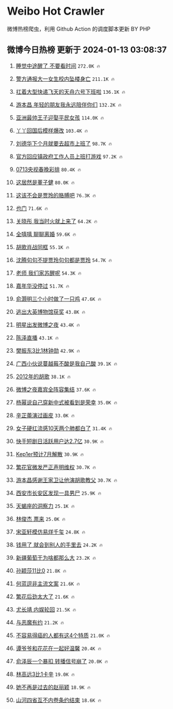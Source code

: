 # Weibo Hot Crawler 



微博热榜爬虫，利用 Github Action 的调度脚本更新 BY PHP 


## 微博今日热榜 更新于 2024-01-13 03:08:37 
1. [睡觉中途醒了 不要看时间](https://s.weibo.com/weibo?q=%E7%9D%A1%E8%A7%89%E4%B8%AD%E9%80%94%E9%86%92%E4%BA%86%20%E4%B8%8D%E8%A6%81%E7%9C%8B%E6%97%B6%E9%97%B4&t=31&band_rank=1&Refer=top) `272.0K 🔥` 

1. [警方通报大一女生校内坠楼身亡](https://s.weibo.com/weibo?q=%23%E8%AD%A6%E6%96%B9%E9%80%9A%E6%8A%A5%E5%A4%A7%E4%B8%80%E5%A5%B3%E7%94%9F%E6%A0%A1%E5%86%85%E5%9D%A0%E6%A5%BC%E8%BA%AB%E4%BA%A1%23&t=31&band_rank=2&Refer=top) `211.1K 🔥` 

1. [扛着大型快递飞天的天舟六号下班啦](https://s.weibo.com/weibo?q=%23%E6%89%9B%E7%9D%80%E5%A4%A7%E5%9E%8B%E5%BF%AB%E9%80%92%E9%A3%9E%E5%A4%A9%E7%9A%84%E5%A4%A9%E8%88%9F%E5%85%AD%E5%8F%B7%E4%B8%8B%E7%8F%AD%E5%95%A6%23&t=31&band_rank=3&Refer=top) `136.1K 🔥` 

1. [游本昌 年轻的朋友我永远陪伴你们](https://s.weibo.com/weibo?q=%E6%B8%B8%E6%9C%AC%E6%98%8C%20%E5%B9%B4%E8%BD%BB%E7%9A%84%E6%9C%8B%E5%8F%8B%E6%88%91%E6%B0%B8%E8%BF%9C%E9%99%AA%E4%BC%B4%E4%BD%A0%E4%BB%AC&t=31&band_rank=4&Refer=top) `132.2K 🔥` 

1. [亚洲最帅王子迎娶平民女孩](https://s.weibo.com/weibo?q=%23%E4%BA%9A%E6%B4%B2%E6%9C%80%E5%B8%85%E7%8E%8B%E5%AD%90%E8%BF%8E%E5%A8%B6%E5%B9%B3%E6%B0%91%E5%A5%B3%E5%AD%A9%23&t=31&band_rank=5&Refer=top) `114.0K 🔥` 

1. [丫丫回国后模样爆改](https://s.weibo.com/weibo?q=%23%E4%B8%AB%E4%B8%AB%E5%9B%9E%E5%9B%BD%E5%90%8E%E6%A8%A1%E6%A0%B7%E7%88%86%E6%94%B9%23&t=31&band_rank=6&Refer=top) `103.4K 🔥` 

1. [刘德华下个月就要去超市上班了](https://s.weibo.com/weibo?q=%E5%88%98%E5%BE%B7%E5%8D%8E%E4%B8%8B%E4%B8%AA%E6%9C%88%E5%B0%B1%E8%A6%81%E5%8E%BB%E8%B6%85%E5%B8%82%E4%B8%8A%E7%8F%AD%E4%BA%86&t=31&band_rank=7&Refer=top) `98.7K 🔥` 

1. [官方回应镇政府工作人员上班打游戏](https://s.weibo.com/weibo?q=%23%E5%AE%98%E6%96%B9%E5%9B%9E%E5%BA%94%E9%95%87%E6%94%BF%E5%BA%9C%E5%B7%A5%E4%BD%9C%E4%BA%BA%E5%91%98%E4%B8%8A%E7%8F%AD%E6%89%93%E6%B8%B8%E6%88%8F%23&t=31&band_rank=8&Refer=top) `97.2K 🔥` 

1. [0713央视春晚彩排](https://s.weibo.com/weibo?q=0713%E5%A4%AE%E8%A7%86%E6%98%A5%E6%99%9A%E5%BD%A9%E6%8E%92&t=31&band_rank=9&Refer=top) `80.4K 🔥` 

1. [这居然是董子健](https://s.weibo.com/weibo?q=%E8%BF%99%E5%B1%85%E7%84%B6%E6%98%AF%E8%91%A3%E5%AD%90%E5%81%A5&t=31&band_rank=10&Refer=top) `80.0K 🔥` 

1. [这该不会是贾玲的胳膊吧](https://s.weibo.com/weibo?q=%E8%BF%99%E8%AF%A5%E4%B8%8D%E4%BC%9A%E6%98%AF%E8%B4%BE%E7%8E%B2%E7%9A%84%E8%83%B3%E8%86%8A%E5%90%A7&t=31&band_rank=11&Refer=top) `76.3K 🔥` 

1. [也门](https://s.weibo.com/weibo?q=%23%E4%B9%9F%E9%97%A8%23&t=31&band_rank=12&Refer=top) `71.6K 🔥` 

1. [关晓彤 我当时火就上来了](https://s.weibo.com/weibo?q=%E5%85%B3%E6%99%93%E5%BD%A4%20%E6%88%91%E5%BD%93%E6%97%B6%E7%81%AB%E5%B0%B1%E4%B8%8A%E6%9D%A5%E4%BA%86&t=31&band_rank=13&Refer=top) `64.2K 🔥` 

1. [全嘻嘻 聊聊离婚](https://s.weibo.com/weibo?q=%E5%85%A8%E5%98%BB%E5%98%BB%20%E8%81%8A%E8%81%8A%E7%A6%BB%E5%A9%9A&t=31&band_rank=14&Refer=top) `59.6K 🔥` 

1. [胡歌肖战同框](https://s.weibo.com/weibo?q=%23%E8%83%A1%E6%AD%8C%E8%82%96%E6%88%98%E5%90%8C%E6%A1%86%23&t=31&band_rank=15&Refer=top) `55.1K 🔥` 

1. [沈腾句句不提贾玲句句都是贾玲](https://s.weibo.com/weibo?q=%23%E6%B2%88%E8%85%BE%E5%8F%A5%E5%8F%A5%E4%B8%8D%E6%8F%90%E8%B4%BE%E7%8E%B2%E5%8F%A5%E5%8F%A5%E9%83%BD%E6%98%AF%E8%B4%BE%E7%8E%B2%23&t=31&band_rank=16&Refer=top) `54.7K 🔥` 

1. [老师 我们家苏醒呢](https://s.weibo.com/weibo?q=%E8%80%81%E5%B8%88%20%E6%88%91%E4%BB%AC%E5%AE%B6%E8%8B%8F%E9%86%92%E5%91%A2&t=31&band_rank=17&Refer=top) `54.3K 🔥` 

1. [嘉年华没停过](https://s.weibo.com/weibo?q=%E5%98%89%E5%B9%B4%E5%8D%8E%E6%B2%A1%E5%81%9C%E8%BF%87&t=31&band_rank=18&Refer=top) `51.7K 🔥` 

1. [俞灏明三个小时做了一只鸡](https://s.weibo.com/weibo?q=%E4%BF%9E%E7%81%8F%E6%98%8E%E4%B8%89%E4%B8%AA%E5%B0%8F%E6%97%B6%E5%81%9A%E4%BA%86%E4%B8%80%E5%8F%AA%E9%B8%A1&t=31&band_rank=19&Refer=top) `47.6K 🔥` 

1. [逃出大英博物馆获奖](https://s.weibo.com/weibo?q=%E9%80%83%E5%87%BA%E5%A4%A7%E8%8B%B1%E5%8D%9A%E7%89%A9%E9%A6%86%E8%8E%B7%E5%A5%96&t=31&band_rank=20&Refer=top) `43.8K 🔥` 

1. [明星出发微博之夜](https://s.weibo.com/weibo?q=%23%E6%98%8E%E6%98%9F%E5%87%BA%E5%8F%91%E5%BE%AE%E5%8D%9A%E4%B9%8B%E5%A4%9C%23&t=31&band_rank=21&Refer=top) `43.4K 🔥` 

1. [陈泽直播](https://s.weibo.com/weibo?q=%E9%99%88%E6%B3%BD%E7%9B%B4%E6%92%AD&t=31&band_rank=22&Refer=top) `43.1K 🔥` 

1. [樊振东3比1林钟勋](https://s.weibo.com/weibo?q=%23%E6%A8%8A%E6%8C%AF%E4%B8%9C3%E6%AF%941%E6%9E%97%E9%92%9F%E5%8B%8B%23&t=31&band_rank=23&Refer=top) `42.9K 🔥` 

1. [广西小伙说蔓越莓不酸是我自己酸](https://s.weibo.com/weibo?q=%23%E5%B9%BF%E8%A5%BF%E5%B0%8F%E4%BC%99%E8%AF%B4%E8%94%93%E8%B6%8A%E8%8E%93%E4%B8%8D%E9%85%B8%E6%98%AF%E6%88%91%E8%87%AA%E5%B7%B1%E9%85%B8%23&t=31&band_rank=24&Refer=top) `39.1K 🔥` 

1. [2012年的胡歌](https://s.weibo.com/weibo?q=2012%E5%B9%B4%E7%9A%84%E8%83%A1%E6%AD%8C&t=31&band_rank=25&Refer=top) `38.1K 🔥` 

1. [微博之夜嘉宾全阵容集结](https://s.weibo.com/weibo?q=%23%E5%BE%AE%E5%8D%9A%E4%B9%8B%E5%A4%9C%E5%98%89%E5%AE%BE%E5%85%A8%E9%98%B5%E5%AE%B9%E9%9B%86%E7%BB%93%23&t=31&band_rank=26&Refer=top) `37.6K 🔥` 

1. [杨幂说自己穿新中式被看到是荣幸](https://s.weibo.com/weibo?q=%23%E6%9D%A8%E5%B9%82%E8%AF%B4%E8%87%AA%E5%B7%B1%E7%A9%BF%E6%96%B0%E4%B8%AD%E5%BC%8F%E8%A2%AB%E7%9C%8B%E5%88%B0%E6%98%AF%E8%8D%A3%E5%B9%B8%23&t=31&band_rank=27&Refer=top) `35.0K 🔥` 

1. [辛芷蕾演过画皮](https://s.weibo.com/weibo?q=%23%E8%BE%9B%E8%8A%B7%E8%95%BE%E6%BC%94%E8%BF%87%E7%94%BB%E7%9A%AE%23&t=31&band_rank=28&Refer=top) `33.0K 🔥` 

1. [女子硬扛流感10天两个肺都白了](https://s.weibo.com/weibo?q=%23%E5%A5%B3%E5%AD%90%E7%A1%AC%E6%89%9B%E6%B5%81%E6%84%9F10%E5%A4%A9%E4%B8%A4%E4%B8%AA%E8%82%BA%E9%83%BD%E7%99%BD%E4%BA%86%23&t=31&band_rank=29&Refer=top) `31.4K 🔥` 

1. [快手短剧日活跃用户达2.7亿](https://s.weibo.com/weibo?q=%23%E5%BF%AB%E6%89%8B%E7%9F%AD%E5%89%A7%E6%97%A5%E6%B4%BB%E8%B7%83%E7%94%A8%E6%88%B7%E8%BE%BE2.7%E4%BA%BF%23&t=31&band_rank=30&Refer=top) `30.9K 🔥` 

1. [Kep1er预计7月解散](https://s.weibo.com/weibo?q=Kep1er%E9%A2%84%E8%AE%A17%E6%9C%88%E8%A7%A3%E6%95%A3&t=31&band_rank=31&Refer=top) `30.9K 🔥` 

1. [繁花官微发严正声明维权](https://s.weibo.com/weibo?q=%23%E7%B9%81%E8%8A%B1%E5%AE%98%E5%BE%AE%E5%8F%91%E4%B8%A5%E6%AD%A3%E5%A3%B0%E6%98%8E%E7%BB%B4%E6%9D%83%23&t=31&band_rank=32&Refer=top) `30.7K 🔥` 

1. [游本昌感谢王家卫让他演胡歌教父](https://s.weibo.com/weibo?q=%23%E6%B8%B8%E6%9C%AC%E6%98%8C%E6%84%9F%E8%B0%A2%E7%8E%8B%E5%AE%B6%E5%8D%AB%E8%AE%A9%E4%BB%96%E6%BC%94%E8%83%A1%E6%AD%8C%E6%95%99%E7%88%B6%23&t=31&band_rank=33&Refer=top) `30.7K 🔥` 

1. [西安市长安区发现一具男尸](https://s.weibo.com/weibo?q=%23%E8%A5%BF%E5%AE%89%E5%B8%82%E9%95%BF%E5%AE%89%E5%8C%BA%E5%8F%91%E7%8E%B0%E4%B8%80%E5%85%B7%E7%94%B7%E5%B0%B8%23&t=31&band_rank=34&Refer=top) `25.9K 🔥` 

1. [天蝎座的洞察力](https://s.weibo.com/weibo?q=%E5%A4%A9%E8%9D%8E%E5%BA%A7%E7%9A%84%E6%B4%9E%E5%AF%9F%E5%8A%9B&t=31&band_rank=35&Refer=top) `25.1K 🔥` 

1. [林俊杰 票来](https://s.weibo.com/weibo?q=%E6%9E%97%E4%BF%8A%E6%9D%B0%20%E7%A5%A8%E6%9D%A5&t=31&band_rank=36&Refer=top) `25.0K 🔥` 

1. [宋亚轩模仿易烊千玺](https://s.weibo.com/weibo?q=%23%E5%AE%8B%E4%BA%9A%E8%BD%A9%E6%A8%A1%E4%BB%BF%E6%98%93%E7%83%8A%E5%8D%83%E7%8E%BA%23&t=31&band_rank=37&Refer=top) `24.8K 🔥` 

1. [钱用了 就会到别人的手里去](https://s.weibo.com/weibo?q=%E9%92%B1%E7%94%A8%E4%BA%86%20%E5%B0%B1%E4%BC%9A%E5%88%B0%E5%88%AB%E4%BA%BA%E7%9A%84%E6%89%8B%E9%87%8C%E5%8E%BB&t=31&band_rank=38&Refer=top) `24.2K 🔥` 

1. [新疆葡萄干为啥都那么大](https://s.weibo.com/weibo?q=%23%E6%96%B0%E7%96%86%E8%91%A1%E8%90%84%E5%B9%B2%E4%B8%BA%E5%95%A5%E9%83%BD%E9%82%A3%E4%B9%88%E5%A4%A7%23&t=31&band_rank=39&Refer=top) `23.2K 🔥` 

1. [孙颖莎11比0](https://s.weibo.com/weibo?q=%23%E5%AD%99%E9%A2%96%E8%8E%8E11%E6%AF%940%23&t=31&band_rank=40&Refer=top) `21.8K 🔥` 

1. [何蓝逗非主流文案](https://s.weibo.com/weibo?q=%23%E4%BD%95%E8%93%9D%E9%80%97%E9%9D%9E%E4%B8%BB%E6%B5%81%E6%96%87%E6%A1%88%23&t=31&band_rank=41&Refer=top) `21.6K 🔥` 

1. [繁花后劲太大了](https://s.weibo.com/weibo?q=%23%E7%B9%81%E8%8A%B1%E5%90%8E%E5%8A%B2%E5%A4%AA%E5%A4%A7%E4%BA%86%23&t=31&band_rank=42&Refer=top) `21.6K 🔥` 

1. [尤长靖 内娱轮回](https://s.weibo.com/weibo?q=%E5%B0%A4%E9%95%BF%E9%9D%96%20%E5%86%85%E5%A8%B1%E8%BD%AE%E5%9B%9E&t=31&band_rank=43&Refer=top) `21.5K 🔥` 

1. [与恶魔有约](https://s.weibo.com/weibo?q=%E4%B8%8E%E6%81%B6%E9%AD%94%E6%9C%89%E7%BA%A6&t=31&band_rank=44&Refer=top) `21.2K 🔥` 

1. [不容易得癌的人都有这4个特质](https://s.weibo.com/weibo?q=%23%E4%B8%8D%E5%AE%B9%E6%98%93%E5%BE%97%E7%99%8C%E7%9A%84%E4%BA%BA%E9%83%BD%E6%9C%89%E8%BF%994%E4%B8%AA%E7%89%B9%E8%B4%A8%23&t=31&band_rank=45&Refer=top) `21.0K 🔥` 

1. [谭爷爷和花花在一起好温馨](https://s.weibo.com/weibo?q=%23%E8%B0%AD%E7%88%B7%E7%88%B7%E5%92%8C%E8%8A%B1%E8%8A%B1%E5%9C%A8%E4%B8%80%E8%B5%B7%E5%A5%BD%E6%B8%A9%E9%A6%A8%23&t=31&band_rank=46&Refer=top) `20.4K 🔥` 

1. [俞泽辰一个暴扣 转播信号崩了](https://s.weibo.com/weibo?q=%E4%BF%9E%E6%B3%BD%E8%BE%B0%E4%B8%80%E4%B8%AA%E6%9A%B4%E6%89%A3%20%E8%BD%AC%E6%92%AD%E4%BF%A1%E5%8F%B7%E5%B4%A9%E4%BA%86&t=31&band_rank=47&Refer=top) `20.0K 🔥` 

1. [林高远3比1卡辛](https://s.weibo.com/weibo?q=%23%E6%9E%97%E9%AB%98%E8%BF%9C3%E6%AF%941%E5%8D%A1%E8%BE%9B%23&t=31&band_rank=48&Refer=top) `19.0K 🔥` 

1. [她不再是过去的赵丽颖](https://s.weibo.com/weibo?q=%23%E5%A5%B9%E4%B8%8D%E5%86%8D%E6%98%AF%E8%BF%87%E5%8E%BB%E7%9A%84%E8%B5%B5%E4%B8%BD%E9%A2%96%23&t=31&band_rank=49&Refer=top) `18.9K 🔥` 

1. [山河四省互不内卷条约结束](https://s.weibo.com/weibo?q=%23%E5%B1%B1%E6%B2%B3%E5%9B%9B%E7%9C%81%E4%BA%92%E4%B8%8D%E5%86%85%E5%8D%B7%E6%9D%A1%E7%BA%A6%E7%BB%93%E6%9D%9F%23&t=31&band_rank=50&Refer=top) `18.6K 🔥` 

